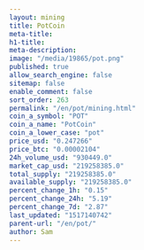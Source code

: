 ```yaml
---
layout: mining
title: PotCoin
meta-title: 
h1-title: 
meta-description: 
image: "/media/19865/pot.png"
published: true
allow_search_engine: false
sitemap: false
enable_comment: false
sort_order: 263
permalink: "/en/pot/mining.html"
coin_a_symbol: "POT"
coin_a_name: "PotCoin"
coin_a_lower_case: "pot"
price_usd: "0.247266"
price_btc: "0.00002104"
24h_volume_usd: "930449.0"
market_cap_usd: "219258385.0"
total_supply: "219258385.0"
available_supply: "219258385.0"
percent_change_1h: "0.15"
percent_change_24h: "5.19"
percent_change_7d: "2.87"
last_updated: "1517140742"
parent-url: "/en/pot/"
author: Sam
---
```



